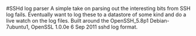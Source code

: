 #SSHd log parser
A simple take on parsing out the interesting bits from SSH log fails. Eventually want to log these to a datastore of some kind and do a live watch on the log files. Built around the OpenSSH_5.8p1 Debian-7ubuntu1, OpenSSL 1.0.0e 6 Sep 2011 sshd log format.